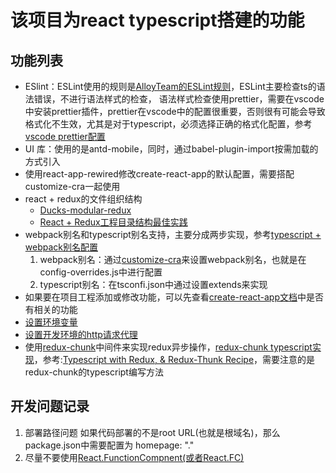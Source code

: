 # 该项目为react typescript搭建的功能


## 功能列表
- ESlint：ESLint使用的规则是[AlloyTeam的ESLint规则](https://github.com/AlloyTeam/eslint-config-alloy#typescript-react)，ESLint主要检查ts的语法错误，不进行语法样式的检查， 语法样式检查使用prettier，需要在vscode中安装prettier插件，prettier在vscode中的配置很重要，否则很有可能会导致格式化不生效，尤其是对于typescript，必须选择正确的格式化配置，参考[vscode prettier配置](https://prettier.io/docs/en/editors.html#visual-studio-code)
- UI 库：使用的是antd-mobile，同时，通过babel-plugin-import按需加载的方式引入
- 使用react-app-rewired修改create-react-app的默认配置，需要搭配customize-cra一起使用
- react + redux的文件组织结构
  - [Ducks-modular-redux](https://www.lovesofttech.com/react/reactReduxDirectoryStructure/)
  - [React + Redux工程目录结构最佳实践](https://github.com/erikras/ducks-modular-redux)
- webpack别名和typescript别名支持，主要分成两步实现，参考[typescript + webpack别名配置](https://www.jianshu.com/p/6f8a98a9f2e2)
  1. webpack别名：通过[customize-cra](https://github.com/arackaf/customize-cra)来设置webpack别名，也就是在config-overrides.js中进行配置
  2. typescript别名：在tsconfi.json中通过设置extends来实现
- 如果要在项目工程添加或修改功能，可以先查看[create-react-app文档](https://create-react-app.dev/docs/documentation-intro)中是否有相关的功能
- [设置环境变量](https://create-react-app.dev/docs/adding-custom-environment-variables/)
- [设置开发环境的http请求代理](https://create-react-app.dev/docs/proxying-api-requests-in-development/)
- 使用[redux-chunk](https://github.com/reduxjs/redux-thunk)中间件来实现redux异步操作，[redux-chunk typescript实现](https://github.com/reduxjs/redux-thunk/blob/master/test/typescript.ts)，参考:[Typescript with Redux, & Redux-Thunk Recipe](https://medium.com/@peatiscoding/typescripts-with-redux-redux-thunk-recipe-fcce4ffca405)，需要注意的是redux-chunk的typescript编写方法


## 开发问题记录
1. 部署路径问题
如果代码部署的不是root URL(也就是根域名)，那么package.json中需要配置为 homepage: "."
2. 尽量不要使用[React.FunctionCompnent(或者React.FC)](https://github.com/typescript-cheatsheets/react-typescript-cheatsheet)
